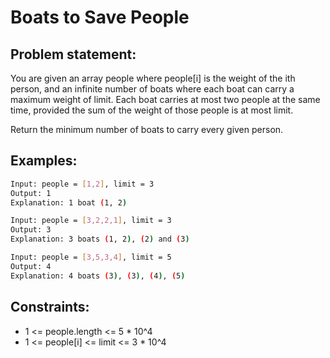 # Boats to Save People

## Problem statement:
You are given an array people where people[i] is the weight of the ith person, and an infinite number of boats where each boat can carry a maximum weight of limit. Each boat carries at most two people at the same time, provided the sum of the weight of those people is at most limit.

Return the minimum number of boats to carry every given person.

## Examples:
```sh
Input: people = [1,2], limit = 3
Output: 1
Explanation: 1 boat (1, 2)
```
```sh
Input: people = [3,2,2,1], limit = 3
Output: 3
Explanation: 3 boats (1, 2), (2) and (3)
```
```sh
Input: people = [3,5,3,4], limit = 5
Output: 4
Explanation: 4 boats (3), (3), (4), (5)
```

## Constraints:
- 1 <= people.length <= 5 * 10^4
- 1 <= people[i] <= limit <= 3 * 10^4

